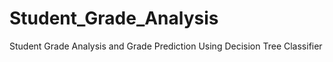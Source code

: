 # Student_Grade_Analysis
Student Grade Analysis and Grade Prediction Using Decision Tree Classifier
